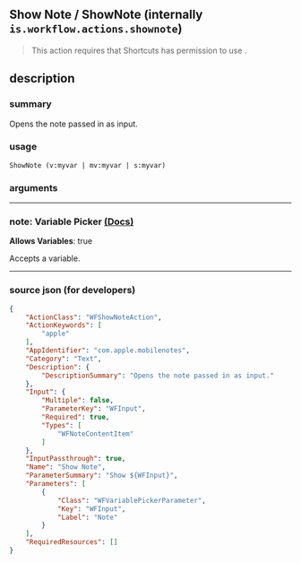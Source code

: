 
## Show Note / ShowNote (internally `is.workflow.actions.shownote`)

> This action requires that Shortcuts has permission to use .


## description

### summary

Opens the note passed in as input.


### usage
```
ShowNote (v:myvar | mv:myvar | s:myvar)
```

### arguments

---

### note: Variable Picker [(Docs)](https://pfgithub.github.io/shortcutslang/gettingstarted#variable-picker-fields)
**Allows Variables**: true



Accepts a variable.

---

### source json (for developers)

```json
{
	"ActionClass": "WFShowNoteAction",
	"ActionKeywords": [
		"apple"
	],
	"AppIdentifier": "com.apple.mobilenotes",
	"Category": "Text",
	"Description": {
		"DescriptionSummary": "Opens the note passed in as input."
	},
	"Input": {
		"Multiple": false,
		"ParameterKey": "WFInput",
		"Required": true,
		"Types": [
			"WFNoteContentItem"
		]
	},
	"InputPassthrough": true,
	"Name": "Show Note",
	"ParameterSummary": "Show ${WFInput}",
	"Parameters": [
		{
			"Class": "WFVariablePickerParameter",
			"Key": "WFInput",
			"Label": "Note"
		}
	],
	"RequiredResources": []
}
```
